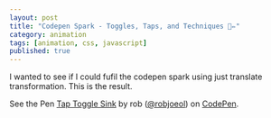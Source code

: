 ```yaml
---
layout: post
title: "Codepen Spark - Toggles, Taps, and Techniques 💫✏️"
category: animation
tags: [animation, css, javascript]
published: true
---
```


I wanted to see if I could fufil the codepen spark using just translate
transformation. This is the result.

<p data-height="500" data-theme-id="light" data-slug-hash="KemJOo" data-default-tab="result" data-user="robjoeol" data-embed-version="2" data-pen-title=" Tap Toggle Sink" class="codepen">See the Pen <a href="https://codepen.io/robjoeol/pen/KemJOo/"> Tap Toggle Sink</a> by rob (<a href="https://codepen.io/robjoeol">@robjoeol</a>) on <a href="https://codepen.io">CodePen</a>.</p>
<script async src="https://static.codepen.io/assets/embed/ei.js"></script>
